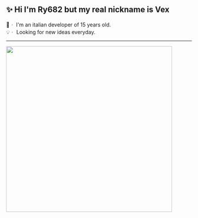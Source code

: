 <div align="left">
  <div>
    
## ✨ Hi I'm Ry682 but my real nickname is Vex  
🥤︲ I'm an italian developer of 15 years old.  
💡︲ Looking for new ideas everyday. 
  </div>
</div>

<hr> 
<div align="left"> 
  <a href="https://discord.com/users/421282053888147456" target="_blank"><img width="450vh" src="https://github-readme-stats.vercel.app/api?username=Ry682&theme=rose_pine&show_icons=true&hide=contribs,prs&width=5000px&hide_border=true&count_private=true&custom_title=Ry682's+Stats"></a>
</div>

